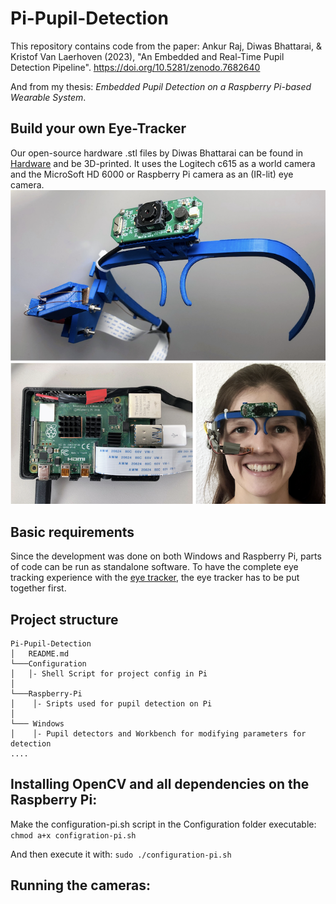 # Pi-Pupil-Detection
This repository contains code from the paper: 
Ankur Raj, Diwas Bhattarai, & Kristof Van Laerhoven (2023), "An Embedded and Real-Time Pupil Detection Pipeline". https://doi.org/10.5281/zenodo.7682640

And from my thesis: *Embedded Pupil Detection on a Raspberry Pi-based Wearable System*.

## Build your own Eye-Tracker
Our open-source hardware .stl files by Diwas Bhattarai can be found in [Hardware](https://github.com/Lifestohack/masterthesis-eye-tracker/tree/master/models) and be 3D-printed. It uses the Logitech c615 as a world camera and the MicroSoft HD 6000 or Raspberry Pi camera as an (IR-lit) eye camera.
![Image](overview.png)

## Basic requirements
Since the development was done on both Windows and Raspberry Pi, parts of code can be run as standalone software.
To have the complete eye tracking experience with the [eye tracker](https://github.com/Lifestohack/masterthesis-eye-tracker/tree/master/models), the eye tracker has to be put together first.

## Project structure
```
Pi-Pupil-Detection
│   README.md
└───Configuration
│   │- Shell Script for project config in Pi
│
└───Raspberry-Pi
│    │- Sripts used for pupil detection on Pi   
│    
└─── Windows
│    │- Pupil detectors and Workbench for modifying parameters for detection  
....

```
## Installing OpenCV and all dependencies on the Raspberry Pi:
Make the configuration-pi.sh script in the Configuration folder executable: 
```chmod a+x configration-pi.sh```

And then execute it with:
```sudo ./configuration-pi.sh```

## Running the cameras:

